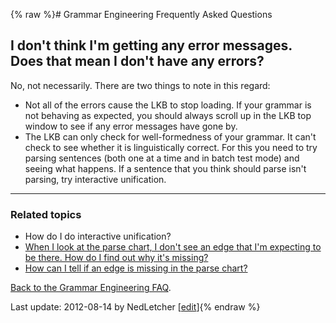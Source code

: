 {% raw %}# Grammar Engineering Frequently Asked Questions

## I don't think I'm getting any error messages. Does that mean I don't have any errors?

No, not necessarily. There are two things to note in this regard:

- Not all of the errors cause the LKB to stop loading. If your grammar
is not behaving as expected, you should always scroll up in the LKB
top window to see if any error messages have gone by.
- The LKB can only check for well-formedness of your grammar. It can't
check to see whether it is linguistically correct. For this you need
to try parsing sentences (both one at a time and in batch test mode)
and seeing what happens. If a sentence that you think should parse
isn't parsing, try interactive unification.

* * *

### Related topics

- How do I do interactive unification?
- [When I look at the parse chart, I don't see an edge that I'm
expecting to be there. How do I find out why it's
missing?]()
- [How can I tell if an edge is missing in the parse
chart?]()

[Back to the Grammar Engineering FAQ](/GrammarEngineeringFaq).

Last update: 2012-08-14 by NedLetcher [[edit](https://github.com/delph-in/docs/wiki/GeFaqNoError/_edit)]{% endraw %}